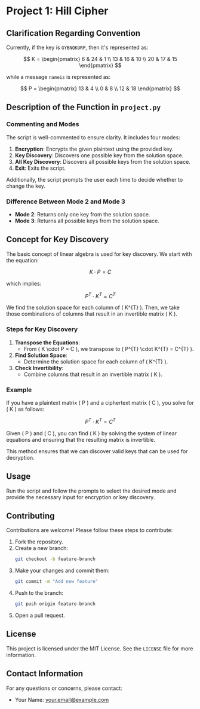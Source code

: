# Project 1: Hill Cipher

## Clarification Regarding Convention

Currently, if the key is `GYBNQKURP`, then it's represented as:

$$
K = \begin{pmatrix} 6 & 24 & 1 \\ 13 & 16 & 10 \\ 20 & 17 & 15 \end{pmatrix}
$$

while a message `nameis` is represented as:

$$
P = \begin{pmatrix} 13 & 4 \\ 0 & 8 \\ 12 & 18 \end{pmatrix}
$$

## Description of the Function in `project.py`

### Commenting and Modes

The script is well-commented to ensure clarity. It includes four modes:

1. **Encryption**: Encrypts the given plaintext using the provided key.
2. **Key Discovery**: Discovers one possible key from the solution space.
3. **All Key Discovery**: Discovers all possible keys from the solution space.
4. **Exit**: Exits the script.

Additionally, the script prompts the user each time to decide whether to change the key.

### Difference Between Mode 2 and Mode 3

- **Mode 2**: Returns only one key from the solution space.
- **Mode 3**: Returns all possible keys from the solution space.

## Concept for Key Discovery

The basic concept of linear algebra is used for key discovery. We start with the equation:

$$
K \cdot P = C
$$

which implies:

$$
P^{T} \cdot K^{T} = C^{T}
$$

We find the solution space for each column of \( K^{T} \). Then, we take those combinations of columns that result in an invertible matrix \( K \).

### Steps for Key Discovery

1. **Transpose the Equations**:
   - From \( K \cdot P = C \), we transpose to \( P^{T} \cdot K^{T} = C^{T} \).
2. **Find Solution Space**:
   - Determine the solution space for each column of \( K^{T} \).
3. **Check Invertibility**:
   - Combine columns that result in an invertible matrix \( K \).

### Example

If you have a plaintext matrix \( P \) and a ciphertext matrix \( C \), you solve for \( K \) as follows:

$$
P^{T} \cdot K^{T} = C^{T}
$$

Given \( P \) and \( C \), you can find \( K \) by solving the system of linear equations and ensuring that the resulting matrix is invertible.

This method ensures that we can discover valid keys that can be used for decryption.

## Usage

Run the script and follow the prompts to select the desired mode and provide the necessary input for encryption or key discovery.

## Contributing

Contributions are welcome! Please follow these steps to contribute:

1. Fork the repository.
2. Create a new branch:
   ```sh
   git checkout -b feature-branch
   ```
3. Make your changes and commit them:
   ```sh
   git commit -m "Add new feature"
   ```
4. Push to the branch:
   ```sh
   git push origin feature-branch
   ```
5. Open a pull request.

## License

This project is licensed under the MIT License. See the `LICENSE` file for more information.

## Contact Information

For any questions or concerns, please contact:

- Your Name: [your.email@example.com](mailto:your.email@example.com)
